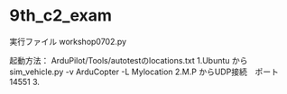 # 9th_c2_exam

実行ファイル
workshop0702.py　

起動方法：
ArduPilot/Tools/autotestのlocations.txt
1.Ubuntu から　sim_vehicle.py -v ArduCopter -L Mylocation
2.M.P からUDP接続　ポート14551
3.
